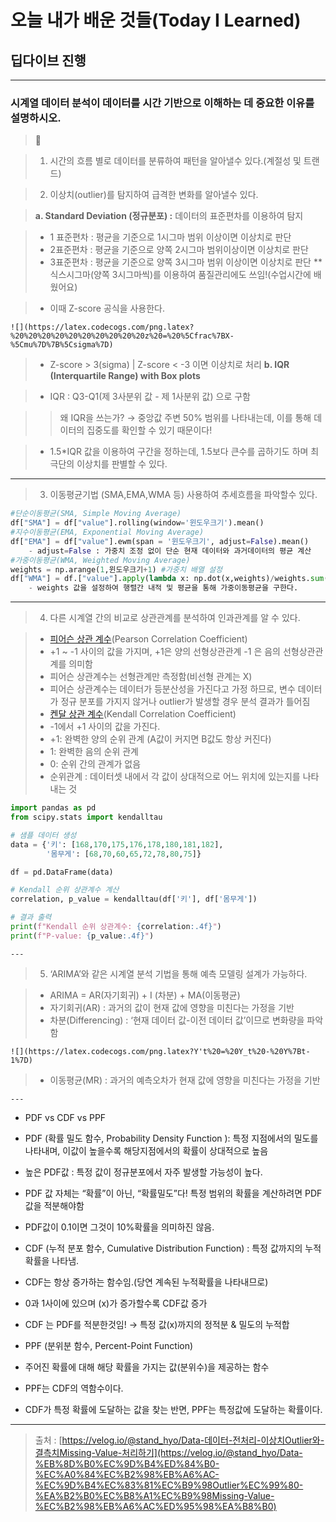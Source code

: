 # 오늘 내가 배운 것들(Today I Learned)
## 딥다이브 진행

--- 

### 시계열 데이터 분석이 데이터를 시간 기반으로 이해하는 데 중요한 이유를 설명하시오.
> 🤔

> 1. 시간의 흐름 별로 데이터를 분류하여 패턴을 알아낼수 있다.(계절성 및 트랜드)

> 2. 이상치(outlier)를 탐지하여 급격한 변화를 알아낼수 있다.

> **a. Standard Deviation (정규분포) :** 데이터의 표준편차를 이용하여 탐지

> - 1 표준편차 : 평균을 기준으로 1시그마 범위 이상이면 이상치로 판단
> - 2표준편차 : 평균을 기준으로 양쪽 2시그마 범위이상이면 이상치로 판단
> - 3표준편차 : 평균을 기준으로 양쪽 3시그마 범위 이상이면 이상치로 판단
> **식스시그마(양쪽 3시그마씩)를 이용하여 품질관리에도 쓰임!(수업시간에 배웠어요)

> - 이때 Z-score 공식을 사용한다.

    ![](https://latex.codecogs.com/png.latex?%20%20%20%20%20%20%20%20%20%20z%20=%20%5Cfrac%7BX-%5Cmu%7D%7B%5Csigma%7D)

> - Z-score > 3(sigma) | Z-score < -3 이면 이상치로 처리
> **b. IQR (Interquartile Range) with Box plots**

> - IQR : Q3-Q1(제 3사분위 값 - 제 1사분위 값) 으로 구함

>> 왜 IQR을 쓰는가? → 중앙값 주변 50% 범위를 나타내는데, 이를 통해 데이터의 집중도를 확인할 수 있기 때문이다!

> - 1.5*IQR 값을 이용하여 구간을 정하는데, 1.5보다 큰수를 곱하기도 하며 최극단의 이상치를 판별할 수 있다.

---

> 3. 이동평균기법 (SMA,EMA,WMA 등) 사용하여 추세흐름을 파악할수 있다.

```py
#단순이동평균(SMA, Simple Moving Average) 
df["SMA"] = df["value"].rolling(window='윈도우크기').mean()
#지수이동평균(EMA, Exponential Moving Average)
df["EMA"] = df["value"].ewm(span = '윈도우크기', adjust=False).mean()
    - adjust=False : 가중치 조정 없이 단순 현재 데이터와 과거데이터의 평균 계산
#가중이동평균(WMA, Weighted Moving Average)
weights = np.arange(1,윈도우크기+1) #가중치 배열 설정
df["WMA"] = df.["value"].apply(lambda x: np.dot(x,weights)/weights.sum(),raw=True)
    - weights 값을 설정하여 행렬간 내적 및 평균을 통해 가중이동평균을 구한다.
```

---

> 4. 다른 시계열 간의 비교로 상관관계를 분석하여 인과관계를 알 수 있다.

> - [피어슨 상관 계수](https://ko.wikipedia.org/wiki/%ED%94%BC%EC%96%B4%EC%8A%A8_%EC%83%81%EA%B4%80_%EA%B3%84%EC%88%98)(Pearson Correlation Coefficient)
> - +1 ~ -1 사이의 값을 가지며, +1은 양의 선형상관관계 -1 은 음의 선형상관관계를 의미함
> - 피어슨 상관계수는 선형관계만 측정함(비선형 관계는 X)
> - 피어슨 상관계수는 데이터가 등분산성을 가진다고 가정 하므로, 변수 데이터가 정규 분포를 가지지 않거나 outlier가 발생할 경우 분석 결과가 틀어짐
> - [켄달 상관 계수](https://en.wikipedia.org/wiki/Kendall_rank_correlation_coefficient)(Kendall Correlation Coefficient)
> - -1에서 +1 사이의 값을 가진다.
> - +1: 완벽한 양의 순위 관계 (A값이 커지면 B값도 항상 커진다)
> - 1: 완벽한 음의 순위 관계
> - 0: 순위 간의 관계가 없음
> - 순위관계 : 데이터셋 내에서 각 값이 상대적으로 어느 위치에 있는지를 나타내는 것

```python
import pandas as pd
from scipy.stats import kendalltau

# 샘플 데이터 생성
data = {'키': [168,170,175,176,178,180,181,182],
        '몸무게': [68,70,60,65,72,78,80,75]}

df = pd.DataFrame(data)

# Kendall 순위 상관계수 계산
correlation, p_value = kendalltau(df['키'], df['몸무게'])

# 결과 출력
print(f"Kendall 순위 상관계수: {correlation:.4f}")
print(f"P-value: {p_value:.4f}")
```

    ---

> 5. ‘ARIMA’와 같은 시계열 분석 기법을 통해 예측 모델링 설계가 가능하다.

> - ARIMA = AR(자기회귀) + I (차분) + MA(이동평균)
> - 자기회귀(AR) : 과거의 값이 현재 값에 영향을 미친다는 가정을 기반
> - 차분(Differencing) : ‘현재 데이터 값-이전 데이터 값’이므로 변화량을 파악함

    ![](https://latex.codecogs.com/png.latex?Y't%20=%20Y_t%20-%20Y%7Bt-1%7D)

> - 이동평균(MR) : 과거의 예측오차가 현재 값에 영향을 미친다는 가정을 기반

    ---

- PDF vs CDF vs PPF

- PDF (확률 밀도 함수, Probability Density Function ): 특정 지점에서의 밀도를 나타내며, 이값이 높을수록 해당지점에서의 확률이 상대적으로 높음

- 높은 PDF값 : 특정 값이 정규분포에서 자주 발생할 가능성이 높다.
- PDF 값 자체는 “확률”이 아닌, “확률밀도”다! 특정 범위의 확률을 계산하려면 PDF값을 적분해야함
- PDF값이 0.1이면 그것이 10%확률을 의미하진 않음.

- CDF (누적 분포 함수, Cumulative Distribution Function) : 특정 값까지의 누적확률을 나타냄.

- CDF는 항상 증가하는 함수임.(당연 계속된 누적확률을 나타내므로)
- 0과 1사이에 있으며 (x)가 증가할수록 CDF값 증가
- CDF 는 PDF를 적분한것임! → 특정 값(x)까지의 정적분 & 밀도의 누적합

- PPF (분위분 함수, Percent-Point Function)

- 주어진 확률에 대해 해당 확률을 가지는 값(분위수)을 제공하는 함수
- PPF는 CDF의 역함수이다.
- CDF가 특정 확률에 도달하는 값을 찾는 반면, PPF는 특정값에 도달하는 확률이다.

---

> 출처 : [https://velog.io/@stand_hyo/Data-데이터-전처리-이상치Outlier와-결측치Missing-Value-처리하기](https://velog.io/@stand_hyo/Data-%EB%8D%B0%EC%9D%B4%ED%84%B0-%EC%A0%84%EC%B2%98%EB%A6%AC-%EC%9D%B4%EC%83%81%EC%B9%98Outlier%EC%99%80-%EA%B2%B0%EC%B8%A1%EC%B9%98Missing-Value-%EC%B2%98%EB%A6%AC%ED%95%98%EA%B8%B0)